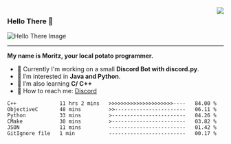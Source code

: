 <img align="right" src="https://visitor-badge.laobi.icu/badge?page_id=RealPotatoe.RealPotatoe">

### Hello There 👋

![Hello There Image](https://media.giphy.com/media/xTiIzJSKB4l7xTouE8/giphy.gif)

***

**My name is Moritz, your local potato programmer.**

* 💫 Currently I'm working on a small **Discord Bot with discord.py**.
* 🧠 I’m interested in **Java and Python**.
* 📖 I’m also learning **C/ C++**
* 💬 How to reach me: <a href="https://discord.com/users/261489152321781761">Discord</a>

<!--START_SECTION:waka-->

```text
C++              11 hrs 2 mins   >>>>>>>>>>>>>>>>>>>>>----   84.00 %
ObjectiveC       48 mins         >>-----------------------   06.11 %
Python           33 mins         >------------------------   04.26 %
CMake            30 mins         >------------------------   03.82 %
JSON             11 mins         -------------------------   01.42 %
GitIgnore file   1 min           -------------------------   00.17 %
```

<!--END_SECTION:waka-->
